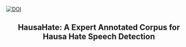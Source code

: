 [![DOI](https://zenodo.org/badge/534804530.svg)](https://zenodo.org/doi/10.5281/zenodo.7636753)

<h2 align="center"> HausaHate: A Expert Annotated Corpus for Hausa Hate Speech Detection </h2>  



